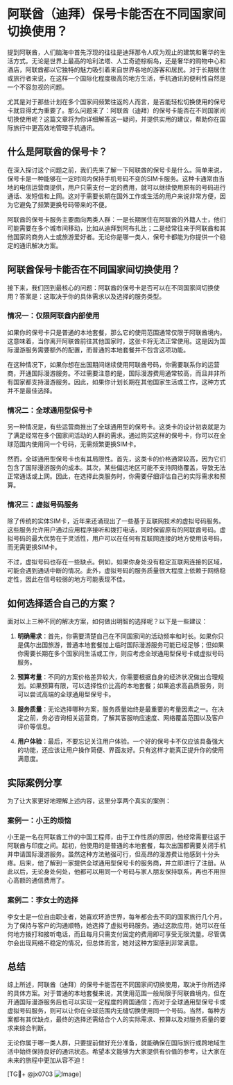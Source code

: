 # 阿联酋（迪拜）保号卡能否在不同国家间切换使用？

提到阿联酋，人们脑海中首先浮现的往往是迪拜那令人叹为观止的建筑和奢华的生活方式。无论是世界上最高的哈利法塔、人工奇迹棕榈岛，还是奢华的购物中心和酒店，阿联酋都以它独特的魅力吸引着来自世界各地的游客和居民。对于长期居住或旅行者来说，在这样一个国际化程度极高的地方生活，手机通讯的便利性自然是一个不容忽视的问题。

尤其是对于那些计划在多个国家间频繁往返的人而言，是否能轻松切换使用的保号卡就显得尤为重要了。那么问题来了：阿联酋（迪拜）的保号卡能否在不同国家间切换使用呢？这篇文章将为你详细解答这一疑问，并提供实用的建议，帮助你在国际旅行中更高效地管理手机通讯。

## 什么是阿联酋的保号卡？

在深入探讨这个问题之前，我们先来了解一下阿联酋的保号卡是什么。简单来说，保号卡是一种能够在一定时间内保持手机号码不变的SIM卡服务。这种卡通常由当地的电信运营商提供，用户只需支付一定的费用，就可以继续使用原有的号码进行通话、发短信和上网。这对于需要长期在国外工作或生活的用户来说非常方便，因为它避免了频繁更换号码带来的不便。

阿联酋的保号卡服务主要面向两类人群：一是长期居住在阿联酋的外籍人士，他们可能需要在多个城市间移动，比如从迪拜到阿布扎比；二是经常往来于阿联酋和其他国家的商务人士或旅游爱好者。无论你是哪一类人，保号卡都能为你提供一个稳定的通讯解决方案。

## 阿联酋保号卡能否在不同国家间切换使用？

接下来，我们回到最核心的问题：阿联酋的保号卡是否可以在不同国家间切换使用？答案是：这取决于你的具体需求以及选择的服务类型。

### 情况一：仅限阿联酋内部使用

如果你的保号卡只是普通的本地套餐，那么它的使用范围通常仅限于阿联酋境内。这意味着，当你离开阿联酋前往其他国家时，这张卡将无法正常使用。这是因为国际漫游服务需要额外的配置，而普通的本地套餐并不包含这项功能。

在这种情况下，如果你想在出国期间继续使用阿联酋号码，你需要联系你的运营商，开通国际漫游服务。不过需要注意的是，国际漫游费用通常较高，而且并非所有国家都支持漫游服务。因此，如果你计划长期在其他国家生活或工作，这种方式并不是最佳选择。

### 情况二：全球通用型保号卡

另一种情况是，有些运营商推出了全球通用型的保号卡。这类卡的设计初衷就是为了满足经常在多个国家间活动的人群的需求。通过购买这样的保号卡，你可以在全球范围内使用同一个号码，无需频繁更换SIM卡。

然而，全球通用型保号卡也有其局限性。首先，这类卡的价格通常较高，因为它们包含了国际漫游服务的成本。其次，某些偏远地区可能不支持网络覆盖，导致无法正常通话或上网。因此，在选择此类服务时，你需要仔细评估自己的实际需求和预算。

### 情况三：虚拟号码服务

除了传统的实体SIM卡，近年来还涌现出了一些基于互联网技术的虚拟号码服务。这些服务允许用户通过应用程序接听和拨打电话，同时保留原有的阿联酋号码。虚拟号码的最大优势在于灵活性，用户可以在任何有互联网连接的地方使用该号码，而无需更换SIM卡。

不过，虚拟号码也存在一些缺点。例如，如果你身处没有稳定互联网连接的区域，可能会遇到通话中断的情况。此外，虚拟号码的服务质量很大程度上依赖于网络稳定性，因此在信号较弱的地方可能表现不佳。

## 如何选择适合自己的方案？

面对以上三种不同的解决方案，如何做出明智的选择呢？以下是一些建议：

1. **明确需求**：首先，你需要清楚自己在不同国家间的活动频率和时长。如果你只是偶尔出国旅游，普通本地套餐加上临时国际漫游服务可能已经足够；但如果你需要长期在多个国家间生活或工作，则应考虑全球通用型保号卡或虚拟号码服务。

2. **预算考量**：不同的方案价格差异较大，你需要根据自身的经济状况做出合理规划。如果预算有限，可以选择性价比高的本地套餐；如果追求高品质服务，则可以尝试高端的全球通用型保号卡。

3. **服务质量**：无论选择哪种方案，服务质量始终是最重要的考量因素之一。在决定之前，务必咨询相关运营商，了解其客服响应速度、网络覆盖范围以及客户评价等信息。

4. **用户体验**：最后，不要忘记关注用户体验。一个好的保号卡不仅应该具备强大的功能，还应该让用户操作简便、界面友好。只有这样才能真正提升你的使用满意度。

## 实际案例分享

为了让大家更好地理解上述内容，这里分享两个真实的案例：

### 案例一：小王的烦恼

小王是一名在阿联酋工作的中国工程师，由于工作性质的原因，他经常需要往返于阿联酋与印度之间。起初，他使用的是普通的本地套餐，每次出国都需要关闭手机并申请国际漫游服务。虽然这种方法勉强可行，但高昂的漫游费让他感到十分头疼。后来，他了解到一家提供全球通用型保号卡的服务商，并立即进行了注册。从此以后，无论身处何处，他都可以用同一个号码与家人朋友保持联系，再也不用担心高额的通信费用了。

### 案例二：李女士的选择

李女士是一位自由职业者，她喜欢环游世界，每年都会去不同的国家旅行几个月。为了保持与客户的沟通顺畅，她选择了虚拟号码服务。通过这款应用，她可以在任何地方拨打和接听电话，而且每月只需支付固定的费用即可享受无限流量。尽管偶尔会出现网络不稳定的情况，但总体而言，她对这种方案感到非常满意。

## 总结

综上所述，阿联酋（迪拜）的保号卡能否在不同国家间切换使用，取决于你所选择的具体方案。对于普通的本地套餐来说，其使用范围一般局限于阿联酋境内，但在开通国际漫游服务后也可以实现一定程度的跨国通信；而对于全球通用型保号卡或虚拟号码服务，则可以让你在全球范围内无缝切换使用同一个号码。当然，每种方案都有其优缺点，最终的选择还需结合个人的实际需求、预算以及对服务质量的要求来综合判断。

无论你属于哪一类人群，只要提前做好充分准备，就能确保在国际旅行或跨地域生活中始终保持良好的通讯状态。希望本文能够为大家提供有价值的参考，让大家在未来的旅程中更加从容不迫！

[TG💪+ @jx0703 ![Image](https://github.com/user-attachments/assets/dbca1d08-cadb-493c-b0ec-ad6f7a83f270)]